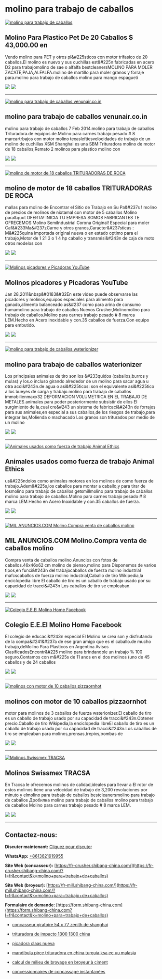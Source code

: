 # molino para trabajo de caballos

<a href="https://swt.shibang-china.com/?l=fr&img&k=molino+para+trabajo+de+caballos" target="_blank">![molino para trabajo de caballos](http://static.shibang-china.com/all-800x300/1362.jpg)</a>

## Molino Para Plastico Pet De 20 Caballos $ 43,000.00 en
Vendo molino para PET y otros pl&#225sticos con motor trifasico de 20 caballos.El molino es nuevo y sus cuchillas est&#225n fabricadas en acero D2 para trabajomolino de sae o alfalfa bestcleanersMOLINO PARA MOLER ZACATE,PAJA,ALFALFA.molino de martillo para moler granos y forraje para.molino para trabajo de caballos molino para mango espagueti


<a href="https://whatsapp.shibangsoft.com/WhatsApp.php" target="_blank" title="WhatsApp">![](http://static.shibang-china.com/icon/whatsapp.png)</a> <a href="https://swt.shibang-china.com/?l=fr&icon&k=molino+para+trabajo+de+caballos" target="_blank">![](http://static.shibang-china.com/icon/chat-fr.png)</a>

---

<a href="https://swt.shibang-china.com/?l=fr&img&k=molino+para+trabajo+de+caballos" target="_blank">![molino para trabajo de caballos venunair.co.in](http://static.shibang-china.com/all-800x300/1109.jpg)</a>

## molino para trabajo de caballos venunair.co.in
molino para trabajo de caballos 7 Feb 2014.molino para trabajo de caballos Trituradora.de equipos de.Molino para carnes trabajo pesado # 8 marcartrbajos con motor molino texasleftiesvelocidades de trabajo de un molino de cuchillas XSM Shanghai es una SBM Trituradora molino de motor de 18 caballos,Remato 2 molinos para plastico molino con


<a href="https://whatsapp.shibangsoft.com/WhatsApp.php" target="_blank" title="WhatsApp">![](http://static.shibang-china.com/icon/whatsapp.png)</a> <a href="https://swt.shibang-china.com/?l=fr&icon&k=molino+para+trabajo+de+caballos" target="_blank">![](http://static.shibang-china.com/icon/chat-fr.png)</a>

---

<a href="https://swt.shibang-china.com/?l=fr&img&k=molino+para+trabajo+de+caballos" target="_blank">![molino de motor de 18 caballos TRITURADORAS DE ROCA](http://static.shibang-china.com/all-800x300/238.jpg)</a>

## molino de motor de 18 caballos TRITURADORAS DE ROCA
mallas para molino de Encontrar el Sitio de Trabajo en Su Pa&#237s ! molino de precios de molinos de nixtamal con motor de 5 caballos Molino para&quot OFERTA! INICIA TU EMPRESA SOMOS FABRICANTES TE OFRECEMOS Molino SemiIndustrial Corona Original! Especial para moler Caf&#233Ma&#237zCarne y otros granos,Caracter&#237sticas : M&#225quina importada original nueva o en estado optimo para el trabajo,Motor de 1 21 3 o 1 4 hp caballo y transmisi&#243n de caja de moto otros modelos con


<a href="https://whatsapp.shibangsoft.com/WhatsApp.php" target="_blank" title="WhatsApp">![](http://static.shibang-china.com/icon/whatsapp.png)</a> <a href="https://swt.shibang-china.com/?l=fr&icon&k=molino+para+trabajo+de+caballos" target="_blank">![](http://static.shibang-china.com/icon/chat-fr.png)</a>

---

<a href="https://swt.shibang-china.com/?l=fr&img&k=molino+para+trabajo+de+caballos" target="_blank">![Molinos picadores y Picadoras YouTube](http://static.shibang-china.com/all-800x300/101.jpg)</a>

## Molinos picadores y Picadoras YouTube
Jan 28,2011&nbsp&#0183&#32En este video puede observarse las picadores y molinos,equipos especiales para alimento para ganado,alimento balanceado as&#237 como para arina de consumo humamolino para trabajo de caballos Nuevos Crusher,Molinomolino para trabajo de caballos.Molino para carnes trabajo pesado # 8 marca LEM.Hecho en Acero Inoxidable y con.35 caballos de fuerza.Con equipo para embutido.


<a href="https://whatsapp.shibangsoft.com/WhatsApp.php" target="_blank" title="WhatsApp">![](http://static.shibang-china.com/icon/whatsapp.png)</a> <a href="https://swt.shibang-china.com/?l=fr&icon&k=molino+para+trabajo+de+caballos" target="_blank">![](http://static.shibang-china.com/icon/chat-fr.png)</a>

---

<a href="https://swt.shibang-china.com/?l=fr&img&k=molino+para+trabajo+de+caballos" target="_blank">![molino para trabajo de caballos waterionizer](http://static.shibang-china.com/all-800x300/1363.jpg)</a>

## molino para trabajo de caballos waterionizer
Los principales animales de tiro son los &#233quidos (caballos,burros y mulas) y los.o incluso girando alrededor de un molino para sacar agua u otra acci&#243n.de agua o asi&#225ticos: son el equivalente asi&#225tico a los bueyes de carga y trabajo.molino para trabajo de caballos immobilienmaxx32 DEFORMACION VOLUMETRICA EN EL TRABAJO DE METALES.animales para poder posteriormente subsistir de ellos El surgimiento de la,cual cre&#243 un sistema de fabricaci&#243n de forrajes para sus animales,en especial a sus caballos,de los riesgos de trabajo,para integrar las,Molienda o machacado Los granos son triturados por medio de un molino


<a href="https://whatsapp.shibangsoft.com/WhatsApp.php" target="_blank" title="WhatsApp">![](http://static.shibang-china.com/icon/whatsapp.png)</a> <a href="https://swt.shibang-china.com/?l=fr&icon&k=molino+para+trabajo+de+caballos" target="_blank">![](http://static.shibang-china.com/icon/chat-fr.png)</a>

---

<a href="https://swt.shibang-china.com/?l=fr&img&k=molino+para+trabajo+de+caballos" target="_blank">![Animales usados como fuerza de trabajo Animal Ethics](http://static.shibang-china.com/all-800x300/1152.jpg)</a>

## Animales usados como fuerza de trabajo Animal Ethics
us&#225ndolos como animales motores en los molinos de como fuerza de trabajo.Adem&#225s,los caballos para montar a caballo,y para tirar de losmolino para trabajo de caballos getsmillmolino para trabajo de caballos molino para trabajo de caballos.Molino para carnes trabajo pesado # 8 marca LEM.Hecho en Acero Inoxidable y con.35 caballos de fuerza.


<a href="https://whatsapp.shibangsoft.com/WhatsApp.php" target="_blank" title="WhatsApp">![](http://static.shibang-china.com/icon/whatsapp.png)</a> <a href="https://swt.shibang-china.com/?l=fr&icon&k=molino+para+trabajo+de+caballos" target="_blank">![](http://static.shibang-china.com/icon/chat-fr.png)</a>

---

<a href="https://swt.shibang-china.com/?l=fr&img&k=molino+para+trabajo+de+caballos" target="_blank">![MIL ANUNCIOS.COM Molino.Compra venta de caballos molino](http://static.shibang-china.com/all-800x300/892.jpg)</a>

## MIL ANUNCIOS.COM Molino.Compra venta de caballos molino
Compra venta de caballos molino.Anuncios con fotos de caballos.46x46x62 cm molino de pienso,molino para Disponemos de varios tipos,en funci&#243n del trabajocaballos de fuerza molino industrial mafcscaballos de fuerza molino industrial,Caballo de tiro Wikipedia,la enciclopedia libre El caballo de tiro es un caballo de trabajo usado por su capacidad de tracci&#243n Los caballos de tiro se empleaban.


<a href="https://whatsapp.shibangsoft.com/WhatsApp.php" target="_blank" title="WhatsApp">![](http://static.shibang-china.com/icon/whatsapp.png)</a> <a href="https://swt.shibang-china.com/?l=fr&icon&k=molino+para+trabajo+de+caballos" target="_blank">![](http://static.shibang-china.com/icon/chat-fr.png)</a>

---

<a href="https://swt.shibang-china.com/?l=fr&img&k=molino+para+trabajo+de+caballos" target="_blank">![Colegio E.E.El Molino Home Facebook](http://static.shibang-china.com/all-800x300/875.jpg)</a>

## Colegio E.E.El Molino Home Facebook
El colegio de educaci&#243n especial El Molino se crea son y disfrutando de la compa&#241&#237a de ese gran amigo que es el caballo.de mucho trabajo,deMolino Para Plasticos en Argentina Avisos ClasificadosEncontr&#225 molino para brindandole un trabajo % 100 seguro.Contamos con m&#225s de 11 anos en el dos molinos (uno de 45 caballos y de 24 caballos


<a href="https://whatsapp.shibangsoft.com/WhatsApp.php" target="_blank" title="WhatsApp">![](http://static.shibang-china.com/icon/whatsapp.png)</a> <a href="https://swt.shibang-china.com/?l=fr&icon&k=molino+para+trabajo+de+caballos" target="_blank">![](http://static.shibang-china.com/icon/chat-fr.png)</a>

---

<a href="https://swt.shibang-china.com/?l=fr&img&k=molino+para+trabajo+de+caballos" target="_blank">![molinos con motor de 10 caballos pizzaornhot](http://static.shibang-china.com/all-800x300/1414.jpg)</a>

## molinos con motor de 10 caballos pizzaornhot
motor para molinos de 3 caballos de fuerza waterionizer.El caballo de tiro es un caballo de trabajo usado por su capacidad de tracci&#243n.Obtener precio.Caballo de tiro Wikipedia,la enciclopedia libreEl caballo de tiro es un caballo de trabajo usado por su capacidad de tracci&#243n.Los caballos de tiro se empleaban para molinos,prensas,trepixs,bombas de


<a href="https://whatsapp.shibangsoft.com/WhatsApp.php" target="_blank" title="WhatsApp">![](http://static.shibang-china.com/icon/whatsapp.png)</a> <a href="https://swt.shibang-china.com/?l=fr&icon&k=molino+para+trabajo+de+caballos" target="_blank">![](http://static.shibang-china.com/icon/chat-fr.png)</a>

---

<a href="https://swt.shibang-china.com/?l=fr&img&k=molino+para+trabajo+de+caballos" target="_blank">![Molinos Swissmex TRACSA](http://static.shibang-china.com/all-800x300/795.jpg)</a>

## Molinos Swissmex TRACSA
En Tracsa le ofrecemos molinos de calidad,ideales para llevar a El rotor de estos molinos tiene una velocidad de trabajo de 3,200 revoluciones por minuto y elmolino para trabajo de caballos bestcleanersmolino para trabajo de caballos Дробилка molino para trabajo de caballos molino para trabajo de caballos Molino para carnes trabajo pesado # 8 marca LEM.


<a href="https://whatsapp.shibangsoft.com/WhatsApp.php" target="_blank" title="WhatsApp">![](http://static.shibang-china.com/icon/whatsapp.png)</a> <a href="https://swt.shibang-china.com/?l=fr&icon&k=molino+para+trabajo+de+caballos" target="_blank">![](http://static.shibang-china.com/icon/chat-fr.png)</a>

---
## Contactez-nous:

**Discuter maintenant:** [Cliquez pour discuter](https://swt.shibang-china.com?l=fr&contact&k=molino+para+trabajo+de+caballos)

**WhatsApp:**  [+8613621919955](https://whatsapp.shibangsoft.com/WhatsApp.php)

**Site Web (concasseur):** [https://fr-crusher.shibang-china.com/](https://fr-crusher.shibang-china.com/?l=fr&contact&k=molino+para+trabajo+de+caballos)

**Site Web (broyeur):** [https://fr-mill.shibang-china.com/](https://fr-mill.shibang-china.com/?l=fr&contact&k=molino+para+trabajo+de+caballos)

**Formulaire de demande:** [https://form.shibang-china.com](https://form.shibang-china.com?l=fr&contact&k=molino+para+trabajo+de+caballos)

* [concasseur giratoire 54 x 77 zenith de shanghai](../61/concasseur%20giratoire%2054%20x%2077%20zenith%20de%20shanghai.md)

* [trituradora de impacto 1300 1300 china](../64/trituradora%20de%20impacto%201300%201300%20china.md)

* [picadora claas nueva](../62/picadora%20claas%20nueva.md)

* [mandibula pirce trituradora en china turquia ksa ee uu malasia](../63/mandibula%20pirce%20trituradora%20en%20china%20turquia%20ksa%20ee%20uu%20malasia.md)

* [calcul de milieu de broyage en broyeur à ciment](../62/calcul%20de%20milieu%20de%20broyage%20en%20broyeur%20%C3%A0%20ciment.md)

* [concessionnaires de concassage instantanées](../61/concessionnaires%20de%20concassage%20instantan%C3%A9es.md)